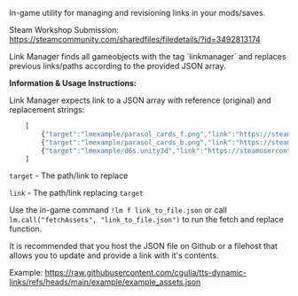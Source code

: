 
In-game utility for managing and revisioning links in your mods/saves.

Steam Workshop Submission: https://steamcommunity.com/sharedfiles/filedetails/?id=3492813174

Link Manager finds all gameobjects with the tag ´linkmanager´ and replaces previous links/paths according to the provided JSON array.

**Information & Usage Instructions:**

Link Manager expects link to a JSON array with reference (original) and replacement strings:
```js
    [
        {"target":"lmexample/parasol_cards_f.png","link":"https://steamusercontent-a.akamaihd.net/ugc/18402794888444462126/21082589D67FF0E777DF1C93F4A3ADDF2E91F41C/"},
        {"target":"lmexample/parasol_cards_b.png","link":"https://steamusercontent-a.akamaihd.net/ugc/10986521115997341997/C947D9CC2FBE8AC0F914A68652E07730F2EF9F95/"},
        {"target":"lmexample/d6s.unity3d","link":"https://steamusercontent-a.akamaihd.net/ugc/14016310337292758413/1BC97B6C1C19E9188EAA0CEF577B53314F5B0DFC/"},
    ]
```
`target` - The path/link to replace

`link` - The path/link replacing `target`

Use the in-game command `!lm f link_to_file.json` or call `lm.call("fetchAssets", "link_to_file.json")` to run the fetch and replace function.

It is recommended that you host the JSON file on Github or a filehost that allows you to update and provide a link with it's contents.

Example: https://raw.githubusercontent.com/cgulia/tts-dynamic-links/refs/heads/main/example/example_assets.json
